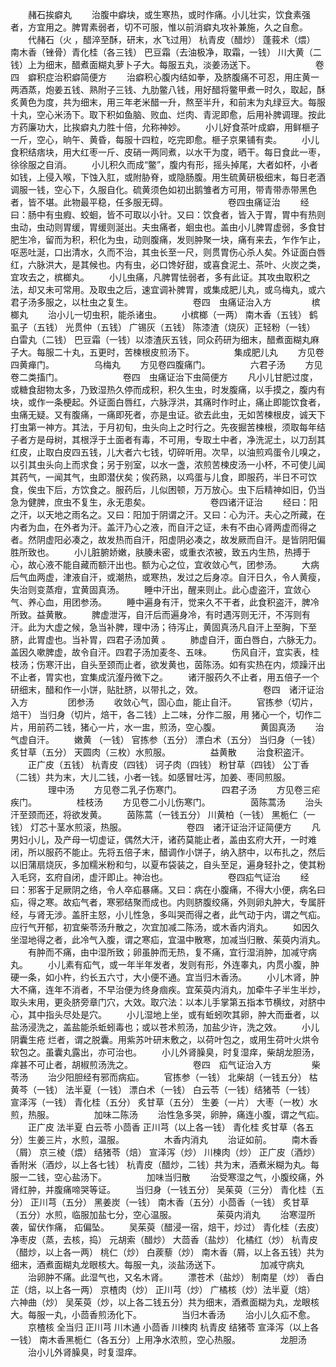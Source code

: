 <!-- { "loadSidebar": true } -->
　　赭石挨癖丸
　　治腹中癖块，或生寒热，或时作痛。小儿壮实，饮食素强者，方宜用之。脾胃素弱者，切不可服，惟以前消癖丸攻补兼施，久之自愈。
　　代赭石（火 ，醋淬至酥，研末，水飞过用） 杭青皮（醋炒） 蓬莪术（煨） 南木香（锉骨）青化桂（各三钱） 巴豆霜（去油极净，取霜，一钱） 川大黄（二钱）上为细末，醋煮面糊丸萝卜子大。每服五丸，淡姜汤送下。
　　
　　
　　卷四　癖积症治积癖简便方
　　治癖积心腹内结如拳，及脐腹痛不可忍，用庄黄一两酒蒸，炮姜五钱、熟附子三钱、九肋鳖八钱，用好醋将鳖甲煮一时久，取起，酥炙黄色为度，共为细末，用三年老米醋一升，熬至半升，和前末为丸绿豆大。每服十丸，空心米汤下。取下积如鱼脑、败血、烂肉、青泥即愈，后用补脾调理。按此方药廉功大，比挨癖丸力胜十倍，允称神妙。
　　小儿好食茶叶成癖，用鲜榧子一斤，空心，晌午、黄昏，每服十四粒，吃完即愈。榧子京果铺有卖。
　　小儿食积结痞块，用大红枣一斤、皮硝一两同煮，以水干为度，晒干。每日食此一枣，徐徐服之自消。
　　小儿积久而成“鳖”，腹内有形，摇头掉尾，大者如杯，小者如钱，上侵入喉，下蚀入肛，或附胁脊，或隐肠腹。用生硫黄研极细末，每日老酒调服一钱，空心下，久服自化。硫黄须色如初出鹅雏者方可用，带青带赤带黑色者，皆不堪。此物最平稳，任多服无碍。
　　
　　
　　卷四虫痛证治
　　经曰：肠中有虫瘕、蛟蛔，皆不可取以小针。又曰：饮食者，皆入于胃，胃中有热则虫动，虫动则胃缓，胃缓则涎出。夫虫痛者，蛔虫也。盖由小儿脾胃虚弱，多食甘肥生冷，留而为积，积化为虫，动则腹痛，发则肿聚一块，痛有来去，乍作乍止，呕恶吐涎，口出清水，久而不治，其虫长至一尺，则贯胃伤心杀人矣。外证面白唇红，六脉洪大，是其候也。内有虫，必口馋好甜，或喜食泥土、茶叶、火炭之类，宜攻去之，槟榔丸。
　　小儿虫痛，凡脾胃怯弱者，多有此证。其攻虫取积之法，却又未可常用。及取虫之后，速宜调补脾胃，或集成肥儿丸，或乌梅丸，或六君子汤多服之，以杜虫之复生。
　　
　　
　　卷四　虫痛证治入方
　　
　　槟榔丸
　　治小儿一切虫积，能杀诸虫。
　　小槟榔（一两） 南木香（五钱） 鹤虱子（五钱） 光贯仲（五钱） 广锡灰（五钱） 陈漆渣（烧灰）正轻粉（一钱） 白雷丸（二钱） 巴豆霜（一钱）以漆渣灰五钱，同众药研为细末，醋煮面糊丸麻子大。每服二十丸，五更时，苦楝根皮煎汤下。
　　
　　集成肥儿丸
　　方见卷四黄瘅门。
　　
　　乌梅丸
　　方见卷四腹痛门。
　　
　　六君子汤
　　方见卷二类搐门。
　　
　　
　　卷四　虫痛证治下虫简便方
　　凡小儿甘肥过度，或糖食甜物太多，乃致湿热久停而成积，积久生虫，时发腹痛，以手摸之，腹内有块，或作一条梗起。外证面白唇红，六脉浮洪，其痛时作时止，痛止即能饮食者，虫痛无疑。又有腹痛，一痛即死者，亦是虫证。欲去此虫，无如苦楝根皮，诚天下打虫第一神方。其法，于月初旬，虫头向上之时行之。先夜掘苦楝根，须取每年结子者方是母树，其根浮于土面者有毒，不可用，专取土中者，净洗泥土，以刀刮其红皮，止取白皮四五钱，儿大者六七钱，切碎听用。次早，以油煎鸡蛋令儿嗅之，以引其虫头向上而求食；另于别室，以水一盏，浓煎苦楝皮汤一小杯，不可使儿闻其药气，一闻其气，虫即潜伏矣；俟药熟，以鸡蛋与儿食，即服药，半日不可饮食，俟虫下后，方饮食之。服药后，儿似困顿，万万放心。虫下后精神如旧，仍当急为健脾，庶虫不复生，永无患矣。
　　
　　
　　卷四诸汗证治
　　经曰：阳之汗，以天地之雨名之。又曰：阳加于阴谓之汗。又曰：心为汗。夫心之所藏，在内者为血，在外者为汗。盖汗乃心之液，而自汗之证，未有不由心肾两虚而得之者。然阴虚阳必凑之，故发热而自汗，阳虚阴必凑之，故发厥而自汗。是皆阴阳偏胜所致也。
　　小儿脏腑娇嫩，肤腠未密，或重衣浓被，致五内生热，热搏于心，故心液不能自藏而额汗出也。额为心之位，宜收敛心气，团参汤。
　　大病后气血两虚，津液自汗，或潮热，或寒热，发过之后身凉。自汗日久，令人黄瘦，失治则变蒸疳，宜黄固真汤。
　　睡中汗出，醒来则止。此心虚盗汗，宜敛心气、养心血，用团参汤。
　　睡中遍身有汗，觉来久不干者，此食积盗汗，脾冷所致。益黄散。
　　脾虚泄泻，自汗后而遍身冷，有时遇泻则无汗，不泻则有汗。此为大虚之候，急当补脾，理中汤；待泻止，黄固真汤凡自汗上至胸，下至脐，此胃虚也。当补胃，四君子汤加黄 。
　　肺虚自汗，面白唇白，六脉无力。盖因久嗽脾虚，故令自汗。四君子汤加麦冬、五味。
　　伤风自汗，宜实表，桂枝汤；伤寒汗出，自头至颈而止者，欲发黄也，茵陈汤。如有实热在内，烦躁汗出不止者，胃实也，宜集成沆瀣丹微下之。
　　诸汗服药久不止者，用五倍子一个研细末，醋和作一小饼，贴肚脐，以带扎之，效。
　　
　　
　　卷四　诸汗证治入方
　　
　　团参汤
　　收敛心气，固心血，能止自汗。
　　官拣参（切片，焙干） 当归身（切片，焙干，各二钱）上二味，分作二服，用 猪心一个，切作二片，用前药二钱，猪心一片，水一盅，煎汤，空心腹。
　　
　　黄固真汤
　　治气虚自汗。
　　嫩黄 （一钱） 官拣参（五分） 漂白术（五分） 当归身（一钱） 炙甘草（五分） 天圆肉（三枚）水煎服。
　　
　　益黄散
　　治食积盗汗。
　　正广皮（五钱） 杭青皮（四钱） 诃子肉（四钱） 粉甘草（四钱） 公丁香（二钱）共为末，大儿二钱，小者一钱。如感冒吐泻，加姜、枣同煎服。
　　
　　理中汤
　　方见卷二乳子伤寒门。
　　
　　四君子汤
　　方见卷三疟疾门。
　　
　　桂枝汤
　　方见卷二小儿伤寒门。
　　
　　茵陈蒿汤
　　治头汗至颈而还，将欲发黄。
　　茵陈蒿（一钱五分） 川黄柏（一钱） 黑栀仁（一钱） 灯芯十茎水煎滚，热服。
　　
　　
　　卷四　诸汗证治汗证简便方
　　凡男妇小儿，及产母一切虚证，偶然大汗，诸药莫能止者，盖由玄府大开，一时难闭，所以服药不能止。先将五倍子末，醋调作小饼子，纳入脐中，以布扎之，然后以旧蒲扇烧灰，多加糯米粉和匀，以夏布袋装之，自头至足，遍身轻扑之，使其粉入毛窍，玄府自闭，虚汗即止。神治也。
　　
　　
　　卷四疝气证治
　　经曰：邪客于足厥阴之络，令人卒疝暴痛。又曰：病在小腹痛，不得大小便，病名曰疝，得之寒。故疝气者，寒邪结聚而成也。内则脐腹绞痛，外则卵丸肿大，专属肝经，与肾无涉。盖肝主怒，小儿性急，多叫哭而得之者，此气动于内，谓之气疝。应行气开郁，初宜柴苓汤升散之，次宜加减二陈汤，或木香内消丸。
　　如因久坐湿地得之者，此冷气入腹，谓之寒疝，宜温中散寒，加减当归散、茱萸内消丸。
　　有肿而不痛，由中湿所致；卵虽肿而无热，复不痛，宜行湿消肿，加减守病丸。
　　小儿素有疝气，或一年半年发者，发则有形，外连睾丸，内贯小腹，肿硬一条，如小杵，约长五六寸，大小便不通。宜当归木香汤。
　　小儿木肾，肿大不痛，连年不消者，不早治便为终身痼疾。宜茱萸内消丸，加牵牛子半生半炒，取头末用，更灸脐旁章门穴，大效。取穴法：以本儿手掌第五指本节横纹，对脐中心，其中指头尽处是穴。
　　小儿湿地上坐，或有蚯蚓吹其卵，肿大而垂者，以盐汤浸洗之，盖盐能杀蚯蚓毒也；或以苍术煎汤，加盐少许，洗之效。
　　小儿阴囊生疮 烂者，谓之脱囊。用紫苏叶研末敷之，以荷叶包之，或用生荷叶火烘令软包之。虽囊丸露出，亦可治也。
　　小儿外肾臊臭，时复湿痒，柴胡龙胆汤，痒甚不可止者，胡椒煎汤洗之。
　　
　　
　　卷四　疝气证治入方
　　
　　柴苓汤
　　治少阳胆经有邪而病疝。
　　官拣参（一钱） 北柴胡（一钱五分） 枯黄芩（一钱） 法半夏（一钱） 漂白术（一钱） 白云苓（一钱）结猪苓（一钱） 宣泽泻（一钱） 青化桂（五分） 炙甘草（五分） 生姜（一片） 大枣（一枚）水煎，热服。
　　
　　加味二陈汤
　　治性急多哭，卵肿，痛连小腹，谓之气疝。
　　正广皮 法半夏 白云苓 小茴香 正川芎（以上各一钱） 青化桂 炙甘草（各五分）生姜三片，水煎，温服。
　　
　　木香内消丸
　　治证如前。
　　南木香（屑） 京三棱（煨） 结猪苓（焙） 宣泽泻（炒） 川楝肉（炒） 正广皮（酒炒） 香附米（酒炒，以上各七钱） 杭青皮（醋炒，二钱）共为末，酒煮米糊为丸。每服一二钱，空心盐汤下。
　　
　　加味当归散
　　治受寒湿之气，小腹绞痛，外肾红肿，并腹痛啼哭等证。
　　当归身（一钱五分） 吴茱萸（三分） 青化桂（五分） 正川芎（五分） 黑姜炭（一钱） 南木香（五分）小茴香（一钱） 炙甘草（五分）水煎，临服加盐七分，空心温服。
　　
　　茱萸内消丸
　　治寒湿所袭，留伏作痛， 疝偏坠。
　　吴茱萸（醋浸一宿，焙干，炒过） 青化桂（去皮） 净枣皮（蒸，去核，捣） 元胡索（醋炒） 大茴香（盐炒） 化橘红（炒） 杭青皮（醋炒，以上各一两） 桃仁（炒） 白蒺藜（炒） 南木香（屑，以上各五钱）共为细末，酒煮面糊丸龙眼核大。每服一丸，淡盐汤送下。
　　
　　加减守病丸
　　治卵肿不痛。此湿气也，又名木肾。
　　漂苍术（盐炒） 制南星（炒） 香白芷（焙，以上各一两） 京楂肉（炒） 正川芎（炒） 广橘核（炒）法半夏（焙） 六神曲（炒） 吴茱萸（炒，以上各二钱五分）共为细末，酒煮面糊为丸，龙眼核大。每服一丸，小茴香煎汤化下。
　　
　　当归木香汤
　　治小儿久疝不愈。
　　京楂核 全当归 正川芎 川木通 小茴香 川楝肉 杭青皮 结猪苓 宣泽泻（以上各一钱） 南木香黑栀仁（各五分）上用净水浓煎，空心热服。
　　
　　龙胆汤
　　治小儿外肾臊臭，时复湿痒。

